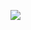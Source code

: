 ![](http://www.plantuml.com/plantuml/proxy?cache=no&src=https://raw.githubusercontent.com/oleksandrblazhko/ai-213-hrushov/Laboratory_Work_7/2-SoftwareDesign/2.7-PlantUML/UML-Deployment.puml)
